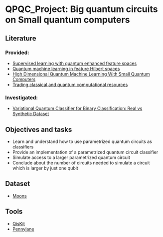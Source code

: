 # QPQC_Project: Big quantum circuits on Small quantum computers

## Literature
### Provided:
- [Supervised learning with quantum enhanced feature spaces](https://arxiv.org/abs/1804.11326)
- [Quantum machine learning in feature Hilbert spaces](https://arxiv.org/abs/1803.07128)
- [High Dimensional Quantum Machine Learning With Small Quantum Computers](https://arxiv.org/abs/2203.13739)
- [Trading classical and quantum computational resources](https://arxiv.org/abs/1506.01396)
### Investigated:
- [Variational Quantum Classifier for Binary Classification: Real vs Synthetic Dataset](https://ieeexplore.ieee.org/stamp/stamp.jsp?arnumber=9665779)

## Objectives and tasks
- Learn and understand how to use parametrized quantum circuits as classifiers
- Provide an implementation of a parametrized quantum circuit classifier
- Simulate access to a larger parametrized quantum circuit
- Conclude about the number of circuits needed to simulate a circuit which is larger by just one qubit

## Dataset
- [Moons](https://scikit-learn.org/stable/modules/generated/sklearn.datasets.make_moons.html)

## Tools
- [QisKit](https://qiskit.org/)
- [Pennylane](https://pennylane.ai/)
